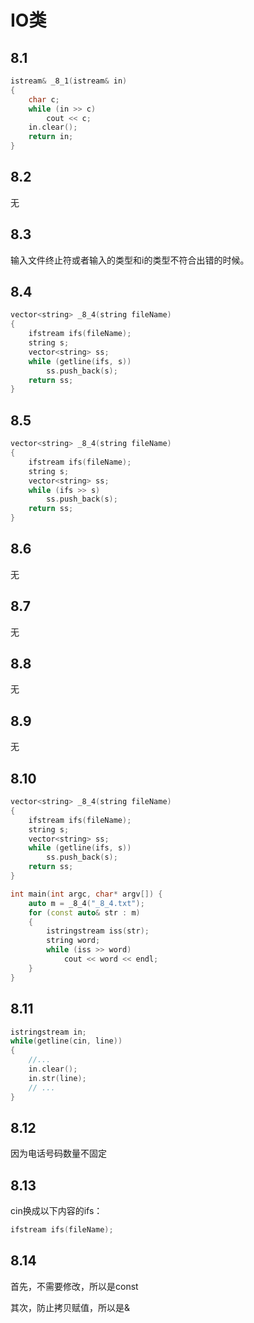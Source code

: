 # IO类

## 8.1

```C++
istream& _8_1(istream& in)
{
	char c;
	while (in >> c)
		cout << c;
	in.clear();
	return in;
}
```

## 8.2

无

## 8.3

输入文件终止符或者输入的类型和i的类型不符合出错的时候。

## 8.4

```C++
vector<string> _8_4(string fileName)
{
	ifstream ifs(fileName);
	string s;
	vector<string> ss;
	while (getline(ifs, s))
		ss.push_back(s);
	return ss;
}
```

## 8.5

```C++
vector<string> _8_4(string fileName)
{
	ifstream ifs(fileName);
	string s;
	vector<string> ss;
	while (ifs >> s)
		ss.push_back(s);
	return ss;
}
```

## 8.6

无 

## 8.7

无

## 8.8

无

## 8.9

无

## 8.10

```c++
vector<string> _8_4(string fileName)
{
	ifstream ifs(fileName);
	string s;
	vector<string> ss;
	while (getline(ifs, s))
		ss.push_back(s);
	return ss;
}

int main(int argc, char* argv[]) {
	auto m = _8_4("_8_4.txt");
	for (const auto& str : m)
	{
		istringstream iss(str);
		string word;
		while (iss >> word)
			cout << word << endl;
	}
}
```

## 8.11

```C++
istringstream in;
while(getline(cin, line))
{
    //...
    in.clear();
    in.str(line);
    // ...
}
```

## 8.12

因为电话号码数量不固定

## 8.13

cin换成以下内容的ifs：

```C++
ifstream ifs(fileName);
```

## 8.14

首先，不需要修改，所以是const

其次，防止拷贝赋值，所以是&